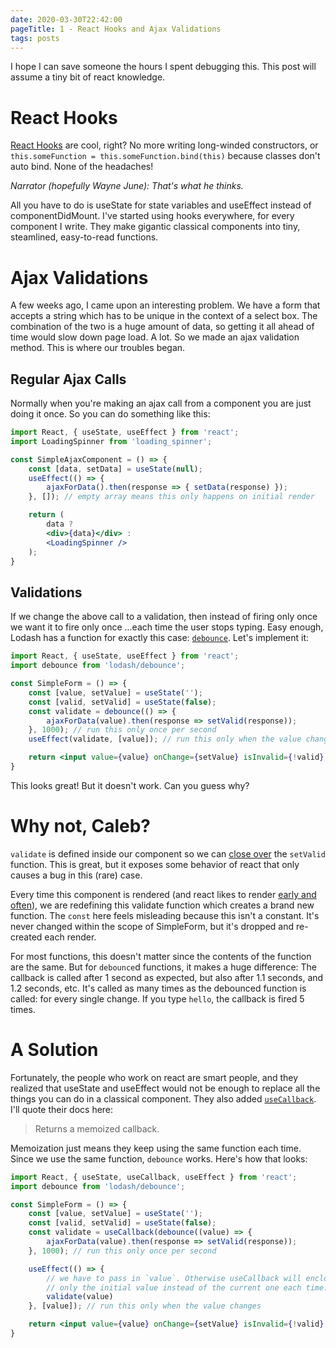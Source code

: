 ```yaml
---
date: 2020-03-30T22:42:00
pageTitle: 1 - React Hooks and Ajax Validations
tags: posts
---
```

I hope I can save someone the hours I spent debugging this. This post will assume a tiny bit of react knowledge.

# React Hooks
[React Hooks](https://reactjs.org/docs/hooks-intro.html) are cool, right? No more writing long-winded constructors, or `this.someFunction = this.someFunction.bind(this)` because classes don't auto bind. None of the headaches!

_Narrator (hopefully Wayne June): That's what he thinks._

All you have to do is useState for state variables and useEffect instead of componentDidMount. I've started using hooks everywhere, for every component I write. They make gigantic classical components into tiny, steamlined, easy-to-read functions.

# Ajax Validations
A few weeks ago, I came upon an interesting problem. We have a form that accepts a string which has to be unique in the context of a select box. The combination of the two is a huge amount of data, so getting it all ahead of time would slow down page load. A lot. So we made an ajax validation method. This is where our troubles began.

## Regular Ajax Calls
Normally when you're making an ajax call from a component you are just doing it once. So you can do something like this:
```jsx
import React, { useState, useEffect } from 'react';
import LoadingSpinner from 'loading_spinner';

const SimpleAjaxComponent = () => {
    const [data, setData] = useState(null);
    useEffect(() => {
        ajaxForData().then(response => { setData(response) });
    }, []); // empty array means this only happens on initial render

    return (
        data ?
        <div>{data}</div> :
        <LoadingSpinner />
    );
}
```

## Validations
If we change the above call to a validation, then instead of firing only once we want it to fire only once ...each time the user stops typing. Easy enough, Lodash has a function for exactly this case: [`debounce`](https://lodash.com/docs/#debounce). Let's implement it:
```jsx
import React, { useState, useEffect } from 'react';
import debounce from 'lodash/debounce';

const SimpleForm = () => {
    const [value, setValue] = useState('');
    const [valid, setValid] = useState(false);
    const validate = debounce(() => {
        ajaxForData(value).then(response => setValid(response));
    }, 1000); // run this only once per second
    useEffect(validate, [value]); // run this only when the value changes

    return <input value={value} onChange={setValue} isInvalid={!valid} />;
}
```

This looks great! But it doesn't work. Can you guess why?

# Why not, Caleb?
`validate` is defined inside our component so we can [close over](https://developer.mozilla.org/en-US/docs/Web/JavaScript/Closures) the `setValid` function. This is great,  but it exposes some behavior of react that only causes a bug in this (rare) case.

Every time this component is rendered (and react likes to render [early and often](https://thoughtbot.com/blog/react-rendering-misconception)), we are redefining this validate function which creates a brand new function. The `const` here feels misleading because this isn't a constant. It's never changed within the scope of SimpleForm, but it's dropped and re-created each render.

For most functions, this doesn't matter since the contents of the function are the same. But for `debounce`d functions, it makes a huge difference: The callback is called after 1 second as expected, but also after 1.1 seconds, and 1.2 seconds, etc. It's called as many times as the debounced function is called: for every single change. If you type `hello`, the callback is fired 5 times.

# A Solution
Fortunately, the people who work on react are smart people, and they realized that useState and useEffect would not be enough to replace all the things you can do in a classical component. They also added [`useCallback`](https://reactjs.org/docs/hooks-reference.html#usecallback). I'll quote their docs here:

> Returns a memoized callback.

Memoization just means they keep using the same function each time. Since we use the same function, `debounce` works. Here's how that looks:
```jsx
import React, { useState, useCallback, useEffect } from 'react';
import debounce from 'lodash/debounce';

const SimpleForm = () => {
    const [value, setValue] = useState('');
    const [valid, setValid] = useState(false);
    const validate = useCallback(debounce((value) => {
        ajaxForData(value).then(response => setValid(response));
    }, 1000); // run this only once per second

    useEffect(() => {
        // we have to pass in `value`. Otherwise useCallback will enclose
        // only the initial value instead of the current one each time.
        validate(value)
    }, [value]); // run this only when the value changes

    return <input value={value} onChange={setValue} isInvalid={!valid} />;
}
```
